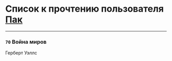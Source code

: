 # Список к прочтению пользователя [Пак](http://my.mail.ru/mail/a.caaaa/)
---

### `70` Война миров
Герберт Уэллс


